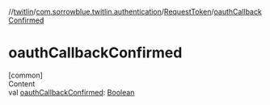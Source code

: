 //[twitlin](../../index.md)/[com.sorrowblue.twitlin.authentication](../index.md)/[RequestToken](index.md)/[oauthCallbackConfirmed](oauth-callback-confirmed.md)



# oauthCallbackConfirmed  
[common]  
Content  
val [oauthCallbackConfirmed](oauth-callback-confirmed.md): [Boolean](https://kotlinlang.org/api/latest/jvm/stdlib/kotlin/-boolean/index.html)  



